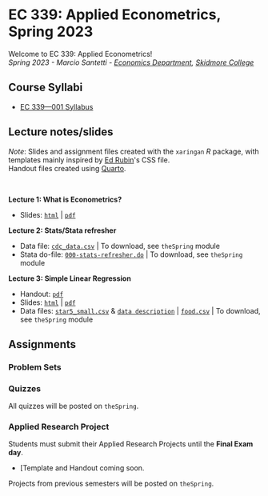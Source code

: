 # EC 339: Applied Econometrics, Spring 2023

Welcome to EC 339: Applied Econometrics!<br>
*Spring 2023 - Marcio Santetti - [Economics Department](https://www.skidmore.edu/economics/), [Skidmore College](https://www.skidmore.edu/)*


## Course Syllabi

- [EC 339&mdash;001 Syllabus]()


## Lecture notes/slides

*Note*: Slides and assignment files created with the `xaringan` *R* package, with templates mainly inspired by [Ed Rubin](https://github.com/edrubin)'s CSS file. <br>
Handout files created using [Quarto](https://quarto.org/).

<br>

**Lecture 1: What is Econometrics?**

  - Slides: [`html`]() | [`pdf`]()

**Lecture 2: Stats/Stata refresher**

  - Data file: [`cdc_data.csv`]() | To download, see `theSpring` module
  - Stata do-file: [`000-stats-refresher.do`]() | To download, see `theSpring` module


 **Lecture 3: Simple Linear Regression**
 
  - Handout: [`pdf`]()
  - Slides: [`html`]() | [`pdf`]()
  - Data files: [`star5_small.csv`]() & [`data description`](https://raw.githack.com/marciosantetti/ec339-f22/main/lectures/001-simple-regression/star5_small%20copy.txt) | [`food.csv`]() | To download, see `theSpring` module
  
## Assignments


### Problem Sets


### Quizzes

All quizzes will be posted on `theSpring`.



### Applied Research Project

 Students must submit their Applied Research Projects until the **Final Exam day**. 

  - [Template and Handout coming soon.
  
 Projects from previous semesters will be posted on `theSpring`.
 
